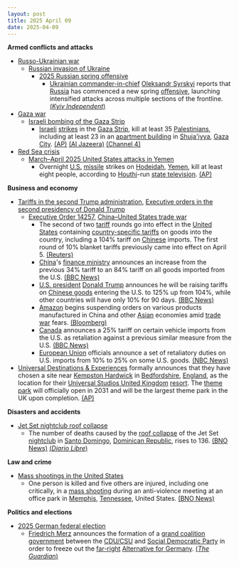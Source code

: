 ```yaml
---
layout: post
title: 2025 April 09
date: 2025-04-09
---
```



**Armed conflicts and attacks**

* [Russo-Ukrainian war](https://en.wikipedia.org/wiki/Russo-Ukrainian_War "Russo-Ukrainian War")
  + [Russian invasion of Ukraine](https://en.wikipedia.org/wiki/Russian_invasion_of_Ukraine "Russian invasion of Ukraine")
    - [2025 Russian spring offensive](https://en.wikipedia.org/wiki/2025_Russian_spring_offensive "2025 Russian spring offensive")
      * [Ukrainian commander-in-chief](https://en.wikipedia.org/wiki/Commander-in-Chief_of_the_Armed_Forces_of_Ukraine "Commander-in-Chief of the Armed Forces of Ukraine") [Oleksandr Syrskyi](https://en.wikipedia.org/wiki/Oleksandr_Syrskyi "Oleksandr Syrskyi") reports that [Russia](https://en.wikipedia.org/wiki/Russia "Russia") has commenced a new spring [offensive](https://en.wikipedia.org/wiki/Offensive_%28military%29 "Offensive (military)"), launching intensified attacks across multiple sections of the frontline. [(*Kyiv Independent*)](https://kyivindependent.com/russias-spring-offensive-has-already-begun-syrskyi-says/)
* [Gaza war](https://en.wikipedia.org/wiki/Gaza_war "Gaza war")
  + [Israeli bombing of the Gaza Strip](https://en.wikipedia.org/wiki/Israeli_bombing_of_the_Gaza_Strip "Israeli bombing of the Gaza Strip")
    - [Israeli](https://en.wikipedia.org/wiki/Israel "Israel") [strikes](https://en.wikipedia.org/wiki/Airstrike "Airstrike") in the [Gaza Strip](https://en.wikipedia.org/wiki/Gaza_Strip "Gaza Strip"), kill at least 35 [Palestinians](https://en.wikipedia.org/wiki/Palestinians "Palestinians"), including at least 23 in an [apartment building](https://en.wikipedia.org/wiki/Apartment_building "Apartment building") in [Shuja'iyya](https://en.wikipedia.org/wiki/Shuja%27iyya "Shuja'iyya"), [Gaza City](https://en.wikipedia.org/wiki/Gaza_City "Gaza City"). [(AP)](https://apnews.com/article/israel-palestinians-hamas-war-news-ceasefire-hostages-04-09-2025-ae1a50218b0679bf1186b259fddbea37) [(Al Jazeera)](https://www.aljazeera.com/news/liveblog/2025/4/9/live-israel-pounds-gaza-closes-unrwa-schools-in-occupied-east-jerusalem) [(Channel 4)](https://www.channel4.com/news/israeli-strike-on-residential-building-in-gaza-kills-at-least-23-people)
* [Red Sea crisis](https://en.wikipedia.org/wiki/Red_Sea_crisis "Red Sea crisis")
  + [March–April 2025 United States attacks in Yemen](https://en.wikipedia.org/wiki/March%E2%80%93April_2025_United_States_attacks_in_Yemen "March–April 2025 United States attacks in Yemen")
    - Overnight [U.S.](https://en.wikipedia.org/wiki/United_States_Armed_Forces "United States Armed Forces") [missile](https://en.wikipedia.org/wiki/Missile "Missile") strikes on [Hodeidah](https://en.wikipedia.org/wiki/Hodeidah "Hodeidah"), [Yemen](https://en.wikipedia.org/wiki/Yemen "Yemen"), kill at least eight people, according to [Houthi](https://en.wikipedia.org/wiki/Houthis "Houthis")-run [state television](https://en.wikipedia.org/wiki/Al-Masirah "Al-Masirah"). [(AP)](https://apnews.com/article/yemen-houthis-us-airstrikes-israel-hamas-war-381023ab9aada27089a07372b310192f)

**Business and economy**

* [Tariffs in the second Trump administration](https://en.wikipedia.org/wiki/Tariffs_in_the_second_Trump_administration "Tariffs in the second Trump administration"), [Executive orders in the second presidency of Donald Trump](https://en.wikipedia.org/wiki/List_of_executive_orders_in_the_second_presidency_of_Donald_Trump "List of executive orders in the second presidency of Donald Trump")
  + [Executive Order 14257](https://en.wikipedia.org/wiki/Executive_Order_14257 "Executive Order 14257"), [China–United States trade war](https://en.wikipedia.org/wiki/China%E2%80%93United_States_trade_war "China–United States trade war")
    - The second of two [tariff](https://en.wikipedia.org/wiki/Tariff "Tariff") rounds go into effect in the [United States](https://en.wikipedia.org/wiki/United_States "United States") containing [country-specific tariffs](https://en.wikipedia.org/wiki/Liberation_Day_tariffs "Liberation Day tariffs") on goods into the country, including a 104% tariff on [Chinese](https://en.wikipedia.org/wiki/China "China") imports. The first round of 10% blanket tariffs previously came into effect on April 5. [(Reuters)](https://www.reuters.com/world/trumps-latest-tariffs-loom-set-deepen-global-trade-war-2025-04-09/)
    - [China](https://en.wikipedia.org/wiki/China "China")'s [finance ministry](https://en.wikipedia.org/wiki/Ministry_of_Finance_%28China%29 "Ministry of Finance (China)") announces an increase from the previous 34% tariff to an 84% tariff on all goods imported from the U.S. [(BBC News)](https://www.bbc.com/news/live/cp8vyy35g3mt?post=asset%3Aa5f6fd43-f285-4cef-8549-4b7ac5c517ef)
    - [U.S. president](https://en.wikipedia.org/wiki/President_of_the_United_States "President of the United States") [Donald Trump](https://en.wikipedia.org/wiki/Donald_Trump "Donald Trump") announces he will be raising tariffs on [Chinese goods](https://en.wikipedia.org/wiki/Economy_of_China "Economy of China") entering the U.S. to 125% up from 104%, while other countries will have only 10% for 90 days. [(BBC News)](https://www.bbc.co.uk/news/live/cp8vyy35g3mt)
    - [Amazon](https://en.wikipedia.org/wiki/Amazon_%28company%29 "Amazon (company)") begins suspending orders on various products manufactured in China and other [Asian](https://en.wikipedia.org/wiki/Asia "Asia") economies amid [trade war](https://en.wikipedia.org/wiki/Trade_war "Trade war") fears. [(Bloomberg)](https://www.bloomberg.com/news/articles/2025-04-09/amazon-cancels-some-inventory-orders-from-china-after-tariffs)
    - [Canada](https://en.wikipedia.org/wiki/Canada "Canada") announces a 25% tariff on certain vehicle imports from the U.S. as retaliation against a previous similar measure from the U.S. [(BBC News)](https://www.bbc.com/news/articles/cedyyll7467o)
    - [European Union](https://en.wikipedia.org/wiki/European_Union "European Union") officials announce a set of retaliatory duties on U.S. imports from 10% to 25% on some U.S. goods. [(NBC News)](https://www.nbcnews.com/politics/trump-administration/live-blog/trump-administration-live-updates-global-tariffs-china-rcna200346#rcrd76703)
* [Universal Destinations & Experiences](https://en.wikipedia.org/wiki/Universal_Destinations_%26_Experiences "Universal Destinations & Experiences") formally announces that they have chosen a site near [Kempston Hardwick](https://en.wikipedia.org/wiki/Kempston_Hardwick "Kempston Hardwick") in [Bedfordshire](https://en.wikipedia.org/wiki/Bedfordshire "Bedfordshire"), [England](https://en.wikipedia.org/wiki/England "England"), as the location for their [Universal Studios United Kingdom](https://en.wikipedia.org/wiki/Universal_Studios_United_Kingdom "Universal Studios United Kingdom") [resort](https://en.wikipedia.org/wiki/Resort "Resort"). The [theme park](https://en.wikipedia.org/wiki/Amusement_park "Amusement park") will officially open in 2031 and will be the largest theme park in the UK upon completion. [(AP)](https://apnews.com/article/universal-theme-park-britain-europe-harry-potter-616ec0d28706470ae92e30b529c955e5)

**Disasters and accidents**

* [Jet Set nightclub roof collapse](https://en.wikipedia.org/wiki/Jet_Set_nightclub_roof_collapse "Jet Set nightclub roof collapse")
  + The number of deaths caused by the [roof collapse](https://en.wikipedia.org/wiki/Structural_integrity_and_failure "Structural integrity and failure") of the Jet Set [nightclub](https://en.wikipedia.org/wiki/Nightclub "Nightclub") in [Santo Domingo](https://en.wikipedia.org/wiki/Santo_Domingo "Santo Domingo"), [Dominican Republic](https://en.wikipedia.org/wiki/Dominican_Republic "Dominican Republic"), rises to 136. [(BNO News)](https://x.com/BNODesk/status/1910088850099089864) [(*Diario Libre*)](https://www.diariolibre.com/actualidad/sucesos/2025/04/09/discoteca-jet-set-fallecidos-se-incrementan-a-98/3066030)

**Law and crime**

* [Mass shootings in the United States](https://en.wikipedia.org/wiki/Mass_shootings_in_the_United_States "Mass shootings in the United States")
  + One person is killed and five others are injured, including one critically, in a [mass shooting](https://en.wikipedia.org/wiki/Mass_shooting "Mass shooting") during an anti-violence meeting at an office park in [Memphis](https://en.wikipedia.org/wiki/Memphis%2C_Tennessee "Memphis, Tennessee"), [Tennessee](https://en.wikipedia.org/wiki/Tennessee "Tennessee"), United States. [(BNO News)](https://bnonews.com/index.php/2025/04/1-dead-5-injured-in-shooting-during-memphis-anti-violence-meeting/)

**Politics and elections**

* [2025 German federal election](https://en.wikipedia.org/wiki/2025_German_federal_election "2025 German federal election")
  + [Friedrich Merz](https://en.wikipedia.org/wiki/Friedrich_Merz "Friedrich Merz") announces the formation of a [grand coalition government](https://en.wikipedia.org/wiki/Grand_coalition_%28Germany%29 "Grand coalition (Germany)") between the [CDU/CSU](https://en.wikipedia.org/wiki/CDU/CSU "CDU/CSU") and [Social Democratic Party](https://en.wikipedia.org/wiki/Social_Democratic_Party_of_Germany "Social Democratic Party of Germany") in order to freeze out the [far-right](https://en.wikipedia.org/wiki/Far-right_politics_in_Germany_%281945%E2%80%93present%29 "Far-right politics in Germany (1945–present)") [Alternative for Germany](https://en.wikipedia.org/wiki/Alternative_for_Germany "Alternative for Germany"). [(*The Guardian*)](https://www.theguardian.com/world/2025/apr/09/conservative-cdu-csu-centre-left-spd-coalition-government-germany)
